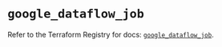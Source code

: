 # `google_dataflow_job`

Refer to the Terraform Registry for docs: [`google_dataflow_job`](https://registry.terraform.io/providers/hashicorp/google-beta/5.12.0/docs/resources/google_dataflow_job).
